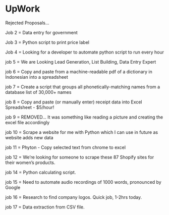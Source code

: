 # UpWork
 Rejected Proposals...

Job 2 = Data entry for government

Job 3 = Python script to print price label

Job 4 = Looking for a developer to automate python script to run every hour

job 5 = We are Looking Lead Generation, List Building, Data Entry Expert

job 6 = Copy and paste from a machine-readable pdf of a dictionary in Indonesian into a spreadsheet

job 7 = Create a script that groups all phonetically-matching names from a database list of 30,000+ names

job 8 = Copy and paste (or manually enter) receipt data into Excel Spreadsheet - $5/hour!

job 9 = REMOVED... It was something like reading a picture and creating the excel file accordingly

job 10 = Scrape a website for me with Python which I can use in future as website adds new data

job 11 = Phyton - Copy selected text from chrome to excel

job 12 = We’re looking for someone to scrape these 87 Shopify sites for their women’s products.

job 14 = Python calculating script.

job 15 = Need to automate audio recordings of 1000 words, pronounced by Google

job 16 = Research to find company logos. Quick job, 1-2hrs today.

job 17 = Data extraction from CSV file.
